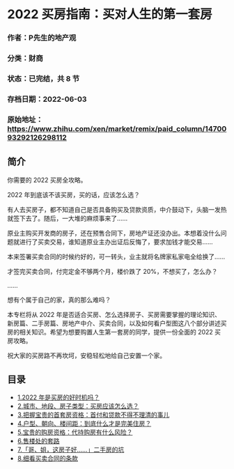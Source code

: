 # 2022 买房指南：买对人生的第一套房

### 作者：P先生的地产观

### 分类：财商

### 状态：已完结，共 8 节

### 存档日期：2022-06-03

### 原始地址：https://www.zhihu.com/xen/market/remix/paid_column/1470093292126298112


## 简介
你需要的 2022 买房全攻略。


2022 年到底该不该买房，买的话，应该怎么选？


有人去买房子，都不知道自己是否具备购买及贷款资质，中介鼓动下，头脑一发热就签下去了。随后，一大堆的麻烦事来了……


原业主购买开发商的房子，还在预售合同下，房地产证还没办出。本想着没什么问题就进行了买卖交易，谁知道原业主办出证后反悔了，要求加钱才能交易……


本来签署买卖合同的时候约好的，可一转头，业主就将名牌家私家电全给换了……


才签完买卖合同，付完定金不够两个月，楼价跌了 20%，不想买了，怎么办？


……


想有个属于自己的家，真的那么难吗？


本专栏将从 2022 年是否适合买房、怎么选择房子、买房需要掌握的理论知识、新房篇、二手房篇、房地产中介、买卖合同，以及如何看户型图这八个部分讲述买房的相关知识。希望为想要购置人生第一套房的同学，提供一份全面的 2022 买房攻略。


祝大家的买房路不再坎坷，安稳轻松地给自己安置一个家。




## 目录
- [1.2022 年是买房的好时机吗？](1.2022%20年是买房的好时机吗？.md)<!-- 2022-01-29 03:30 -->
- [2.城市、地段、房子类型：买房应该怎么选？](2.城市、地段、房子类型：买房应该怎么选？.md)<!-- 2022-01-29 03:40 -->
- [3.把握宝贵的首套房资格：首付和贷款不得不理清的事儿](3.把握宝贵的首套房资格：首付和贷款不得不理清的事儿.md)<!-- 2022-01-29 10:59 -->
- [4.户型、朝向、楼间距：到底什么才是完美住房？](4.户型、朝向、楼间距：到底什么才是完美住房？.md)<!-- 2022-02-09 05:26 -->
- [5.宝贵的购房资格：代持购房有什么风险？](5.宝贵的购房资格：代持购房有什么风险？.md)<!-- 2022-02-25 06:33 -->
- [6.售楼处的套路](6.售楼处的套路.md)<!-- 2022-03-01 10:38 -->
- [7.「哥、姐，这房子好……」二手房的坑](7.「哥、姐，这房子好……」二手房的坑.md)<!-- 2022-03-31 04:54 -->
- [8.细看买卖合同的条款](8.细看买卖合同的条款.md)<!-- 2022-03-18 03:35 -->